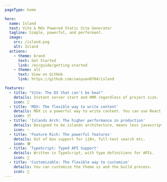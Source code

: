 ```yaml
---
pageType: home

hero:
  name: Island
  text: Vite & Mdx Powered Static Site Generator
  tagline: Simple, powerful, and performant.
  image:
    src: /island.png
    alt: Island
  actions:
    - theme: brand
      text: Get Started
      link: /en/guide/getting-started
    - theme: alt
      text: View on GitHub
      link: https://github.com/sanyuan0704/island

features:
  - title: "Vite: The DX that can't be beat"
    details: Instant server start and HMR regardless of project size.
    icon: 🚀
  - title: 'MDX: The flexible way to write content'
    details: MDX is a powerful way to write content. You can use React components in Markdown.
    icon: 📦
  - title: 'Islands Arch: The higher performance in production'
    details: Designed to be islands architecture, means less javascript bundle, partial hydration and better performance about FCP, TTI.
    icon: ✨
  - title: 'Feature Rich: The powerful features'
    details: Out of box support for i18n, full-text search etc.
    icon: 🛠️
  - title: 'TypeScript: Typed API Support'
    details: Written in TypeScript, with type definitions for APIs.
    icon: 🔑
  - title: 'Customizable: The flexible way to customize'
    details: You can customize the theme ui and the build process.
    icon: 🎨
---
```


